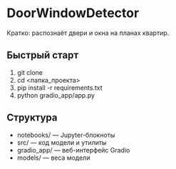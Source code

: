  # DoorWindowDetector  
   Кратко: распознаёт двери и окна на планах квартир.  

   ## Быстрый старт  
   1. git clone <URL>  
   2. cd <папка_проекта>  
   3. pip install -r requirements.txt  
   4. python gradio_app/app.py  

   ## Структура  
   - notebooks/ — Jupyter-блокноты  
   - src/ — код модели и утилиты  
   - gradio_app/ — веб-интерфейс Gradio  
   - models/ — веса модели  
